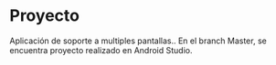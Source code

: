 # Proyecto
Aplicación de soporte a multiples pantallas..
En el branch Master, se encuentra proyecto realizado en Android Studio.
